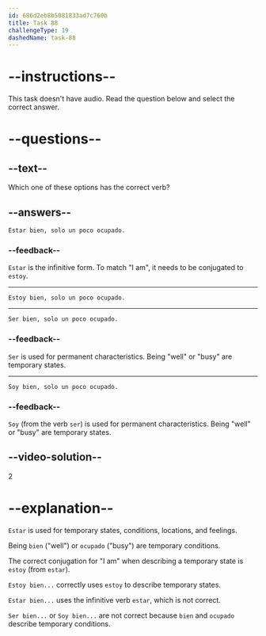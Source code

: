 ```yaml
---
id: 686d2eb8b5081833ad7c760b
title: Task 88
challengeType: 19
dashedName: task-88
---
```


<!-- (Audio) Carlos: Estoy bien, solo un poco ocupado. -->

# --instructions--

This task doesn't have audio. Read the question below and select the correct answer.

# --questions--

## --text--

Which one of these options has the correct verb?

## --answers--

`Estar bien, solo un poco ocupado.`

### --feedback--

`Estar` is the infinitive form. To match "I am", it needs to be conjugated to `estoy`.

---

`Estoy bien, solo un poco ocupado.`

---

`Ser bien, solo un poco ocupado.`

### --feedback--

`Ser` is used for permanent characteristics. Being "well" or "busy" are temporary states.

---

`Soy bien, solo un poco ocupado.`

### --feedback--

`Soy` (from the verb `ser`) is used for permanent characteristics. Being "well" or "busy" are temporary states.

## --video-solution--

2

# --explanation--

`Estar` is used for temporary states, conditions, locations, and feelings. 

Being `bien` ("well") or `ocupado` ("busy") are temporary conditions.

The correct conjugation for "I am" when describing a temporary state is `estoy` (from `estar`).

`Estoy bien...` correctly uses `estoy` to describe temporary states.

`Estar bien...` uses the infinitive verb `estar`, which is not correct.

`Ser bien...` or `Soy bien...` are not correct because `bien` and `ocupado` describe temporary conditions.
